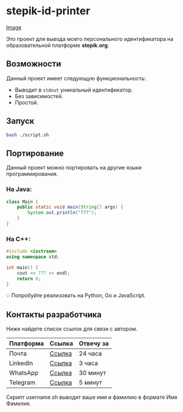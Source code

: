 
# stepik-id-printer
[Image](https://ucarecdn.com/02b8ff49-8f2b-4ce9-be84-7d4bdc6b9b67/)

Это проект для вывода моего персонального идентификатора на образовательной платформе **stepik.org**.

## Возможности

Данный проект имеет следующую функциональность:
- Выводит в `stdout` уникальный идентификатор.
- Без зависимостей.
- Простой.

## Запуск

```bash
bash ./script.sh
```

## Портирование

Данный проект можно портировать на другие языки программирования.

### На Java:

```java
class Main {
    public static void main(String[] args) {
        System.out.println("777");
    }
}
```

### На C++:

```c++
#include <iostream>
using namespace std;

int main() {
    cout << 777 << endl;
    return 0;
}
```

💡 Попробуйте реализовать на Python, Go и JavaScript.

## Контакты разработчика

Ниже найдете список ссылок для связи с автором.

| Платформа  | Ссылка | Отвечу за    |
|------------|--------|--------------|
| Почта      | [Ссылка]() | 24 часа      |
| LinkedIn   | [Ссылка]() | 3 часа       |
| WhatsApp   | [Ссылка]() | 30 минут     |
| Telegram   | [Ссылка]() | 5 минут      |

Скрипт username.sh выводит ваше имя и фамилию в формате Имя Фамилия.
